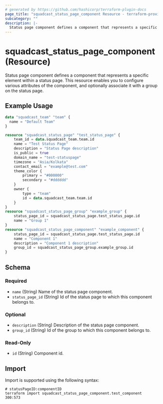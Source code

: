 ```yaml
---
# generated by https://github.com/hashicorp/terraform-plugin-docs
page_title: "squadcast_status_page_component Resource - terraform-provider-squadcast"
subcategory: ""
description: |-
  Status page component defines a component that represents a specific element within a status page. This resource enables you to configure various attributes of the component, and optionally associate it with a group on the status page.
---
```


# squadcast_status_page_component (Resource)

Status page component defines a component that represents a specific element within a status page. This resource enables you to configure various attributes of the component, and optionally associate it with a group on the status page.

## Example Usage

```terraform
data "squadcast_team" "team" {
  name = "Default Team"
}

resource "squadcast_status_page" "test_status_page" {
	team_id = data.squadcast_team.team.id
	name = "Test Status Page"
	description = "Status Page description"
	is_public = true
	domain_name = "test-statuspage"
	timezone = "Asia/Kolkata"
	contact_email = "example@test.com"
	theme_color {
		primary = "#000000"
		secondary = "#dddddd"
	}
	owner {
		type = "team"
		id = data.squadcast_team.team.id
	}
}
resource "squadcast_status_page_group" "example_group" {
  	status_page_id = squadcast_status_page.test_status_page.id
	name = "Group 1"
}
resource "squadcast_status_page_component" "example_component" {
	status_page_id = squadcast_status_page.test_status_page.id
	name = "Component 1"
	description = "Component 1 description"
	group_id = squadcast_status_page_group.example_group.id
}
```

<!-- schema generated by tfplugindocs -->
## Schema

### Required

- `name` (String) Name of the status page component.
- `status_page_id` (String) Id of the status page to which this component belongs to.

### Optional

- `description` (String) Description of the status page component.
- `group_id` (String) Id of the group to which this component belongs to.

### Read-Only

- `id` (String) Component id.

## Import

Import is supported using the following syntax:

```shell
# statusPageID:componentID
terraform import squadcast_status_page_component.test_component 300:573
```
